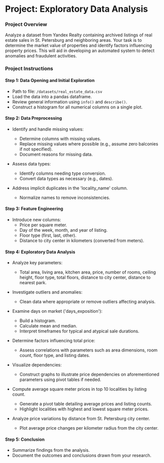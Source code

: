 # Project: Exploratory Data Analysis
### Project Overview

Analyze a dataset from Yandex Realty containing archived listings of real estate sales in St. Petersburg and neighboring areas. Your task is to determine the market value of properties and identify factors influencing property prices. This will aid in developing an automated system to detect anomalies and fraudulent activities.

### Project Instructions

#### Step 1: Data Opening and Initial Exploration
- Path to file: `/datasets/real_estate_data.csv`
- Load the data into a pandas dataframe.
- Review general information using `info()` and `describe()`.
- Construct a histogram for all numerical columns on a single plot.

#### Step 2: Data Preprocessing
- Identify and handle missing values:
  - Determine columns with missing values.
  - Replace missing values where possible (e.g., assume zero balconies if not specified).
  - Document reasons for missing data.
  
- Assess data types:
  - Identify columns needing type conversion.
  - Convert data types as necessary (e.g., dates).

- Address implicit duplicates in the 'locality_name' column.
  - Normalize names to remove inconsistencies.

#### Step 3: Feature Engineering
- Introduce new columns:
  - Price per square meter.
  - Day of the week, month, and year of listing.
  - Floor type (first, last, other).
  - Distance to city center in kilometers (converted from meters).

#### Step 4: Exploratory Data Analysis
- Analyze key parameters:
  - Total area, living area, kitchen area, price, number of rooms, ceiling height, floor type, total floors, distance to city center, distance to nearest park.

- Investigate outliers and anomalies:
  - Clean data where appropriate or remove outliers affecting analysis.

- Examine days on market ('days_exposition'):
  - Build a histogram.
  - Calculate mean and median.
  - Interpret timeframes for typical and atypical sale durations.

- Determine factors influencing total price:
  - Assess correlations with parameters such as area dimensions, room count, floor type, and listing dates.

- Visualize dependencies:
  - Construct graphs to illustrate price dependencies on aforementioned parameters using pivot tables if needed.

- Compute average square meter prices in top 10 localities by listing count.
  - Generate a pivot table detailing average prices and listing counts.
  - Highlight localities with highest and lowest square meter prices.

- Analyze price variations by distance from St. Petersburg city center.
  - Plot average price changes per kilometer radius from the city center.

#### Step 5: Conclusion
- Summarize findings from the analysis.
- Document the outcomes and conclusions drawn from your research.
